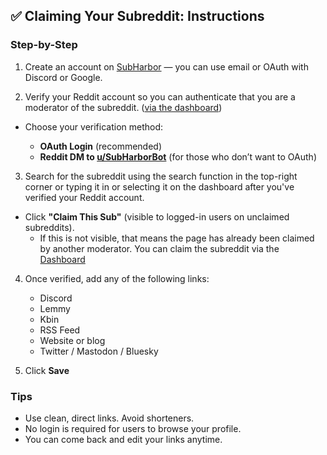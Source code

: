 ## ✅ Claiming Your Subreddit: Instructions

### Step-by-Step

1. Create an account on [SubHarbor](https://subharbor.com/login) — you can use email or OAuth with Discord or Google.

2. Verify your Reddit account so you can authenticate that you are a moderator of the subreddit. ([via the dashboard](https://subharbor.com/dashboard))

- Choose your verification method:

  - **OAuth Login** (recommended)
  - **Reddit DM to [u/SubHarborBot](https://www.reddit.com/message/compose/?to=SubHarborBot&subject=Verification&message=Please%20verify%20my%20SubHarbor%20account.)** (for those who don’t want to OAuth)

3. Search for the subreddit using the search function in the top-right corner or typing it in or selecting it on the dashboard after you've verified your Reddit account.

- Click **"Claim This Sub"** (visible to logged-in users on unclaimed subreddits).
  - If this is not visible, that means the page has already been claimed by another moderator. You can claim the subreddit via the [Dashboard](https://subharbor.com/dashboard)

4. Once verified, add any of the following links:

   - Discord
   - Lemmy
   - Kbin
   - RSS Feed
   - Website or blog
   - Twitter / Mastodon / Bluesky

5. Click **Save**

### Tips

- Use clean, direct links. Avoid shorteners.
- No login is required for users to browse your profile.
- You can come back and edit your links anytime.
